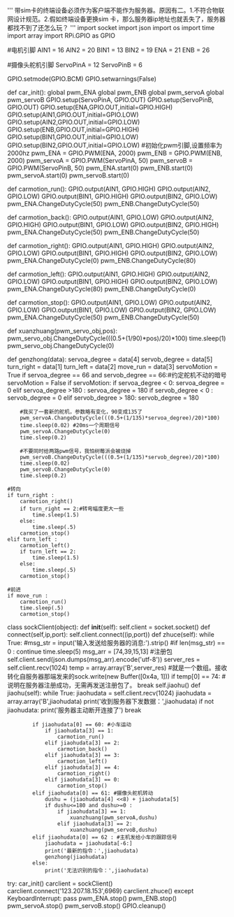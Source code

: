 '''
带sim卡的终端设备必须作为客户端不能作为服务器。原因有二。1.不符合物联网设计规范。2.假如终端设备更换sim 卡，那么服务器ip地址也就丢失了，服务器都找不到了还怎么玩？
'''
import socket
import json
import os
import time
import array
import RPi.GPIO as GPIO

#电机引脚
AIN1 = 16
AIN2 = 20
BIN1 = 13
BIN2 = 19
ENA = 21
ENB = 26

#摄像头舵机引脚
ServoPinA = 12
ServoPinB = 6


GPIO.setmode(GPIO.BCM)
GPIO.setwarnings(False)

def car_init():
    global pwm_ENA
    global pwm_ENB
    global pwm_servoA
    global pwm_servoB
    GPIO.setup(ServoPinA, GPIO.OUT)
    GPIO.setup(ServoPinB, GPIO.OUT)
    GPIO.setup(ENA,GPIO.OUT,initial=GPIO.HIGH)
    GPIO.setup(AIN1,GPIO.OUT,initial=GPIO.LOW)
    GPIO.setup(AIN2,GPIO.OUT,initial=GPIO.LOW)
    GPIO.setup(ENB,GPIO.OUT,initial=GPIO.HIGH)
    GPIO.setup(BIN1,GPIO.OUT,initial=GPIO.LOW)
    GPIO.setup(BIN2,GPIO.OUT,initial=GPIO.LOW)
    #初始化pwm引脚,设置频率为2000hz
    pwm_ENA = GPIO.PWM(ENA, 2000)
    pwm_ENB = GPIO.PWM(ENB, 2000)
    pwm_servoA = GPIO.PWM(ServoPinA, 50)
    pwm_servoB = GPIO.PWM(ServoPinB, 50)
    pwm_ENA.start(0)
    pwm_ENB.start(0)
    pwm_servoA.start(0)
    pwm_servoB.start(0)

def carmotion_run():
    GPIO.output(AIN1, GPIO.HIGH)
    GPIO.output(AIN2, GPIO.LOW)
    GPIO.output(BIN1, GPIO.HIGH)
    GPIO.output(BIN2, GPIO.LOW)
    pwm_ENA.ChangeDutyCycle(50)
    pwm_ENB.ChangeDutyCycle(50)

def carmotion_back():
    GPIO.output(AIN1, GPIO.LOW)
    GPIO.output(AIN2, GPIO.HIGH)
    GPIO.output(BIN1, GPIO.LOW)
    GPIO.output(BIN2, GPIO.HIGH)
    pwm_ENA.ChangeDutyCycle(50)
    pwm_ENB.ChangeDutyCycle(50)

def carmotion_right():
    GPIO.output(AIN1, GPIO.HIGH)
    GPIO.output(AIN2, GPIO.LOW)
    GPIO.output(BIN1, GPIO.HIGH)
    GPIO.output(BIN2, GPIO.LOW)
    pwm_ENA.ChangeDutyCycle(0)
    pwm_ENB.ChangeDutyCycle(80)

def carmotion_left():
    GPIO.output(AIN1, GPIO.HIGH)
    GPIO.output(AIN2, GPIO.LOW)
    GPIO.output(BIN1, GPIO.HIGH)
    GPIO.output(BIN2, GPIO.LOW)
    pwm_ENA.ChangeDutyCycle(80)
    pwm_ENB.ChangeDutyCycle(0)

def carmotion_stop():
    GPIO.output(AIN1, GPIO.LOW)
    GPIO.output(AIN2, GPIO.LOW)
    GPIO.output(BIN1, GPIO.LOW)
    GPIO.output(BIN2, GPIO.LOW)
    pwm_ENA.ChangeDutyCycle(50)
    pwm_ENB.ChangeDutyCycle(50)


def xuanzhuang(pwm_servo_obj,pos):
    pwm_servo_obj.ChangeDutyCycle(((0.5+(1/90)*pos)/20)*100)
    time.sleep(1)
    pwm_servo_obj.ChangeDutyCycle(0)

def genzhong(data):
    servoa_degree = data[4]
    servob_degree = data[5]
    turn_right = data[1]
    turn_left = data[2]
    move_run = data[3]
    servoMotion = True
    if servoa_degree == 66 and servob_degree == 66:#约定舵机不动的暗号
        servoMotion = False
    if servoMotion:
        if servoa_degree < 0:
            servoa_degree = 0
        elif servoa_degree >180 :
            servoa_degree = 180
        if servob_degree < 0 :
            servob_degree = 0
        elif servob_degree > 180:
            servob_degree = 180

        #我买了一套新的舵机，参数略有变化，90变成135了
        pwm_servoA.ChangeDutyCycle(((0.5+(1/135)*servoa_degree)/20)*100)
        time.sleep(0.02) #20ms一个周期信号
        pwm_servoA.ChangeDutyCycle(0)
        time.sleep(0.2)
    
        #不要同时给两路pwm信号，我怕树莓派会被烧掉
        pwm_servoB.ChangeDutyCycle(((0.5+(1/135)*servob_degree)/20)*100)
        time.sleep(0.02)
        pwm_servoB.ChangeDutyCycle(0)
        time.sleep(0.2)

    #转向
    if turn_right :
        carmotion_right()
        if turn_right == 2:#转弯幅度更大一些
            time.sleep(1.5)
        else:
            time.sleep(.5)
        carmotion_stop()
    elif turn_left :
        carmotion_left()
        if turn_left == 2:
            time.sleep(1.5)
        else:
            time.sleep(.5)
        carmotion_stop()

    #前进
    if move_run :
        carmotion_run()
        time.sleep(.5)
        carmotion_stop()

class sockClient(object):
    def __init__(self):
        self.client = socket.socket()
    def connect(self,ip,port):
        self.client.connect((ip,port))
    def zhuce(self):
        while True:
            #msg_str = input('输入发送给服务器的消息:').strip()
            #if len(msg_str) == 0 : continue
            time.sleep(5)
            msg_arr = [74,39,15,13] #注册包
            self.client.send(json.dumps(msg_arr).encode('utf-8'))
            server_res = self.client.recv(1024)
            temp = array.array('B',server_res) #就是一个数组。接收转化自服务器那端发来的sock.write(new Buffer([0x4a, 1]))
            if temp[0] == 74: #说明在服务器注册成功，无需再发送注册包了。
                break
        self.jiaohu() 
    def jiaohu(self):
        while True:
            jiaohudata = self.client.recv(1024)
            jiaohudata = array.array('B',jiaohudata)
            print('收到服务器下发数据：',jiaohudata)
            if not jiaohudata:
                print('服务器主动断开连接了')
                break

            if jiaohudata[0] == 60: #小车运动
                if jiaohudata[3] == 1:
                    carmotion_run()
                elif jiaohudata[3] == 2:
                    carmotion_back()
                elif jiaohudata[3] == 3:
                    carmotion_left()
                elif jiaohudata[3] == 4:
                    carmotion_right()
                elif jiaohudata[3] == 0:
                    carmotion_stop()
            elif jiaohudata[0] == 61: #摄像头舵机转动
                dushu = (jiaohudata[4] <<8) + jiaohudata[5]
                if dushu<=180 and dushu>=0 :
                    if jiaohudata[3] == 1:
                        xuanzhuang(pwm_servoA,dushu)
                    elif jiaohudata[3] == 2:
                        xuanzhuang(pwm_servoB,dushu)
            elif jiaohudata[0] == 62 : #主机发给小车的跟踪信号
                jiaohudata = jiaohudata[-6:]
                print('最新的指令：',jiaohudata)
                genzhong(jiaohudata)
            else:
                print('无法识别的指令：',jiaohudata)

try:
    car_init()
    carclient = sockClient()
    carclient.connect('123.207.18.153',6969)
    carclient.zhuce()
except KeyboardInterrupt:
    pass
pwm_ENA.stop()
pwm_ENB.stop()
pwm_servoA.stop()
pwm_servoB.stop()
GPIO.cleanup()
